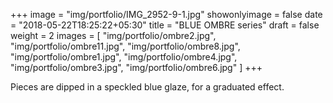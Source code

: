 +++
image = "img/portfolio/IMG_2952-9-1.jpg"
showonlyimage = false
date = "2018-05-22T18:25:22+05:30"
title = "BLUE OMBRE series"
draft = false
weight = 2
images = [ "img/portfolio/ombre2.jpg", "img/portfolio/ombre11.jpg", "img/portfolio/ombre8.jpg", "img/portfolio/ombre1.jpg", "img/portfolio/ombre4.jpg", "img/portfolio/ombre3.jpg", "img/portfolio/ombre6.jpg" ]
+++
<!--more-->

Pieces are dipped in a speckled blue glaze, for a graduated effect.